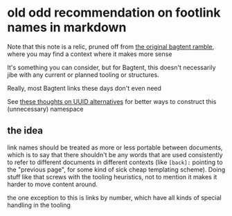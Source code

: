 # old odd recommendation on footlink names in markdown

Note that this note is a relic, pruned off from [the original bagtent ramble](jgsdh-qj8br-mk8vj-z8xmy-xmhgs), where you may find a context where it makes more sense

It's something you can consider, but for Bagtent, this doesn't necessarily jibe with any current or planned tooling or structures.

Really, most Bagtent links these days don't even need

See [these thoughts on UUID alternatives](c4g5h-7tqnh-8j8gd-eaqvs-sxh8j) for better ways to construct this (unnecessary) namespace

## the idea

link names should be treated as more or less portable between documents, which is to say that there shouldn't be any words that are used consistently to refer to different documents in different contexts (like `[back]:` pointing to the "previous page", for some kind of sick cheap templating scheme). Doing stuff like that screws with the tooling heuristics, not to mention it makes it harder to move content around.

the one exception to this is links by number, which have all kinds of special handling in the tooling

